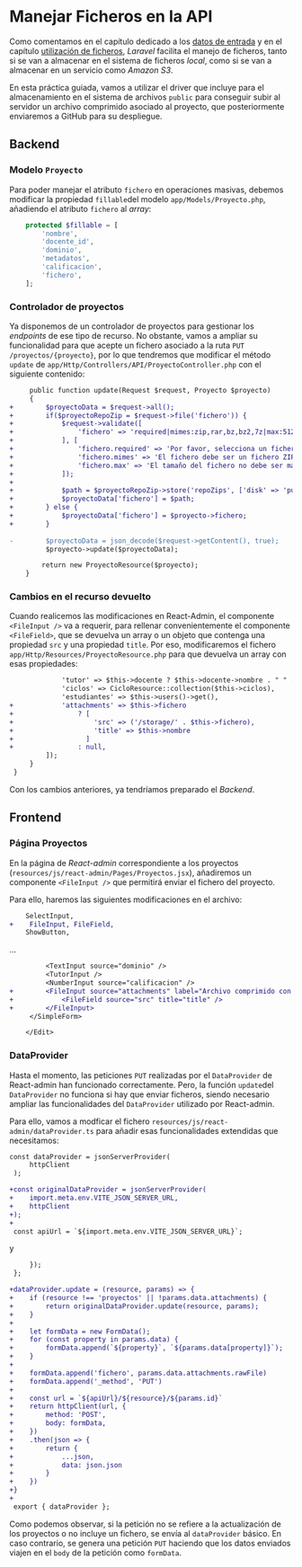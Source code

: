 # Manejar Ficheros en la API

Como comentamos en el capítulo dedicado a los [datos de entrada](./051_datosEntrada.md#ficheros-de-entrada) y en el capítulo [utilización de ficheros](./0512_utilizarFicheros.md), _Laravel_ facilita el manejo de ficheros, tanto si se van a almacenar en el sistema de ficheros _local_, como si se van a almacenar en un servicio como _Amazon S3_.

En esta práctica guiada, vamos a utilizar el driver que incluye para el almacenamiento en el sistema de archivos `public` para conseguir subir al servidor un archivo comprimido asociado al proyecto, que posteriormente enviaremos a GitHub para su despliegue.

## Backend

### Modelo `Proyecto`

Para poder manejar el atributo `fichero` en operaciones masivas, debemos modificar la propiedad `fillable`del modelo `app/Models/Proyecto.php`, añadiendo el atributo `fichero` al _array_:

```php
    protected $fillable = [
        'nombre',
        'docente_id',
        'dominio',
        'metadatos',
        'calificacion',
        'fichero',
    ];
```

### Controlador de proyectos

Ya disponemos de un controlador de proyectos para gestionar los _endpoints_ de ese tipo de recurso. No obstante, vamos a ampliar su funcionalidad para que acepte un fichero asociado a la ruta `PUT /proyectos/{proyecto}`, por lo que tendremos que modificar el método `update` de `app/Http/Controllers/API/ProyectoController.php` con el siguiente contenido:

```diff
     public function update(Request $request, Proyecto $proyecto)
     {
+        $proyectoData = $request->all();
+        if($proyectoRepoZip = $request->file('fichero')) {
+            $request->validate([
+                'fichero' => 'required|mimes:zip,rar,bz,bz2,7z|max:5120', // Se permiten ficheros comprimidos de hasta 5 MB
+            ], [
+                'fichero.required' => 'Por favor, selecciona un fichero.',
+                'fichero.mimes' => 'El fichero debe ser un fichero ZIP.',
+                'fichero.max' => 'El tamaño del fichero no debe ser mayor a 5 MB.',
+            ]);
+
+            $path = $proyectoRepoZip->store('repoZips', ['disk' => 'public']);
+            $proyectoData['fichero'] = $path;
+        } else {
+            $proyectoData['fichero'] = $proyecto->fichero;
+        }
 
-        $proyectoData = json_decode($request->getContent(), true);
         $proyecto->update($proyectoData);

        return new ProyectoResource($proyecto);
    }
```
### Cambios en el recurso devuelto

Cuando realicemos las modificaciones en React-Admin, el componente `<FileInput />` va a requerir, para rellenar convenientemente el componente `<FileField>`, que se devuelva un array o un objeto que contenga una propiedad `src` y una propiedad `title`. Por eso, modificaremos el fichero `app/Http/Resources/ProyectoResource.php` para que devuelva un array con esas propiedades:

```diff
             'tutor' => $this->docente ? $this->docente->nombre . " " . $this->docente->apellidos : null,
             'ciclos' => CicloResource::collection($this->ciclos),
             'estudiantes' => $this->users()->get(),
+            'attachments' => $this->fichero
+                ? [
+                    'src' => ('/storage/' . $this->fichero),
+                    'title' => $this->nombre
+                  ]
+                : null,
         ]);
     }
 }

```

Con los cambios anteriores, ya tendríamos preparado el _Backend_.

## Frontend

### Página Proyectos

En la página de _React-admin_ correspondiente a los proyectos (`resources/js/react-admin/Pages/Proyectos.jsx`), añadiremos un componente `<FileInput />` que permitirá enviar el fichero del proyecto.

Para ello, haremos las siguientes modificaciones en el archivo:

```diff
    SelectInput,
+    FileInput, FileField,
    ShowButton,
```
...
```diff
         <TextInput source="dominio" />
         <TutorInput />
         <NumberInput source="calificacion" />
+        <FileInput source="attachments" label="Archivo comprimido con el proyecto">
+            <FileField source="src" title="title" />
+        </FileInput>
     </SimpleForm>

    </Edit>
```

### DataProvider

Hasta el momento, las peticiones `PUT` realizadas por el `DataProvider` de React-admin han funcionado correctamente. Pero, la función `update`del `DataProvider` no funciona si hay que enviar ficheros, siendo necesario ampliar las funcionalidades del `DataProvider` utilizado por React-admin.

Para ello, vamos a modficar el fichero `resources/js/react-admin/dataProvider.ts` para añadir esas funcionalidades extendidas que necesitamos:

```diff
const dataProvider = jsonServerProvider(
     httpClient
 );

+const originalDataProvider = jsonServerProvider(
+    import.meta.env.VITE_JSON_SERVER_URL,
+    httpClient
+);
+
 const apiUrl = `${import.meta.env.VITE_JSON_SERVER_URL}`;
```

y

```diff
     });
 };

+dataProvider.update = (resource, params) => {
+    if (resource !== 'proyectos' || !params.data.attachments) {
+        return originalDataProvider.update(resource, params);
+    }
+
+    let formData = new FormData();
+    for (const property in params.data) {
+        formData.append(`${property}`, `${params.data[property]}`);
+    }
+
+    formData.append('fichero', params.data.attachments.rawFile)
+    formData.append('_method', 'PUT')
+
+    const url = `${apiUrl}/${resource}/${params.id}`
+    return httpClient(url, {
+        method: 'POST',
+        body: formData,
+    })
+    .then(json => {
+        return {
+            ...json,
+            data: json.json
+        }
+    })
+}
+
 export { dataProvider };
```

Como podemos observar, si la petición no se refiere a la actualización de los proyectos o no incluye un fichero, se envía al `dataProvider` básico. En caso contrario, se genera una petición `PUT` haciendo que los datos enviados viajen en el `body` de la petición como `formData`.

